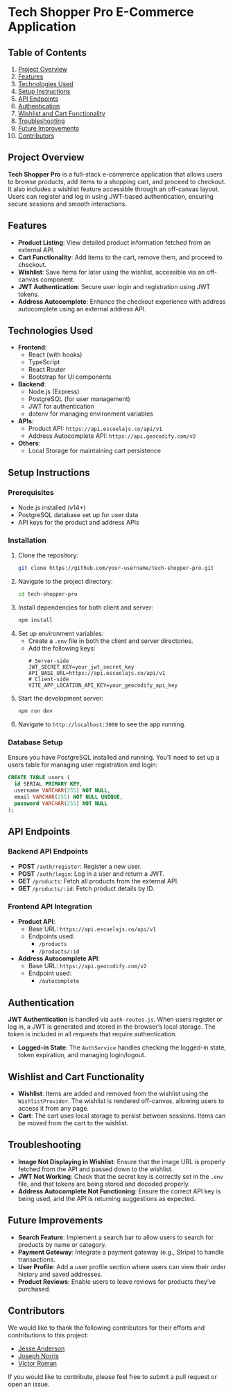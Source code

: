 # Tech Shopper Pro E-Commerce Application
## Table of Contents
1. [Project Overview](#project-overview)
2. [Features](#features)
3. [Technologies Used](#technologies-used)
4. [Setup Instructions](#setup-instructions)
5. [API Endpoints](#api-endpoints)
6. [Authentication](#authentication)
7. [Wishlist and Cart Functionality](#wishlist-and-cart-functionality)
8. [Troubleshooting](#troubleshooting)
9. [Future Improvements](#future-improvements)
10. [Contributors](#contributors)
## Project Overview
**Tech Shopper Pro** is a full-stack e-commerce application that allows users to browse products, add items to a shopping cart, and proceed to checkout. It also includes a wishlist feature accessible through an off-canvas layout. Users can register and log in using JWT-based authentication, ensuring secure sessions and smooth interactions.
## Features
- **Product Listing**: View detailed product information fetched from an external API.
- **Cart Functionality**: Add items to the cart, remove them, and proceed to checkout.
- **Wishlist**: Save items for later using the wishlist, accessible via an off-canvas component.
- **JWT Authentication**: Secure user login and registration using JWT tokens.
- **Address Autocomplete**: Enhance the checkout experience with address autocomplete using an external address API.
## Technologies Used
- **Frontend**:
  - React (with hooks)
  - TypeScript
  - React Router
  - Bootstrap for UI components
- **Backend**:
  - Node.js (Express)
  - PostgreSQL (for user management)
  - JWT for authentication
  - dotenv for managing environment variables
- **APIs**:
  - Product API: `https://api.escuelajs.co/api/v1`
  - Address Autocomplete API: `https://api.geocodify.com/v2`
- **Others**:
  - Local Storage for maintaining cart persistence
## Setup Instructions
### Prerequisites
- Node.js installed (v14+)
- PostgreSQL database set up for user data
- API keys for the product and address APIs
### Installation
1. Clone the repository:
   ```bash
   git clone https://github.com/your-username/tech-shopper-pro.git
   ```
2. Navigate to the project directory:
   ```bash
   cd tech-shopper-pro
   ```
3. Install dependencies for both client and server:
   ```bash
   npm install
   ```
4. Set up environment variables:
   - Create a `.env` file in both the client and server directories.
   - Add the following keys:
     ```
     # Server-side
     JWT_SECRET_KEY=your_jwt_secret_key
     API_BASE_URL=https://api.escuelajs.co/api/v1
     # Client-side
     VITE_APP_LOCATION_API_KEY=your_geocodify_api_key
     ```
5. Start the development server:
   ```bash
   npm run dev
   ```
6. Navigate to `http://localhost:3000` to see the app running.
### Database Setup
Ensure you have PostgreSQL installed and running. You’ll need to set up a users table for managing user registration and login:
```sql
CREATE TABLE users (
  id SERIAL PRIMARY KEY,
  username VARCHAR(255) NOT NULL,
  email VARCHAR(255) NOT NULL UNIQUE,
  password VARCHAR(255) NOT NULL
);
```
## API Endpoints
### Backend API Endpoints
- **POST** `/auth/register`: Register a new user.
- **POST** `/auth/login`: Log in a user and return a JWT.
- **GET** `/products`: Fetch all products from the external API.
- **GET** `/products/:id`: Fetch product details by ID.
### Frontend API Integration
- **Product API**:
  - Base URL: `https://api.escuelajs.co/api/v1`
  - Endpoints used:
    - `/products`
    - `/products/:id`
- **Address Autocomplete API**:
  - Base URL: `https://api.geocodify.com/v2`
  - Endpoint used:
    - `/autocomplete`
## Authentication
**JWT Authentication** is handled via `auth-routes.js`. When users register or log in, a JWT is generated and stored in the browser’s local storage. The token is included in all requests that require authentication.
- **Logged-in State**: The `AuthService` handles checking the logged-in state, token expiration, and managing login/logout.
## Wishlist and Cart Functionality
- **Wishlist**: Items are added and removed from the wishlist using the `WishlistProvider`. The wishlist is rendered off-canvas, allowing users to access it from any page.
- **Cart**: The cart uses local storage to persist between sessions. Items can be moved from the cart to the wishlist.
## Troubleshooting
- **Image Not Displaying in Wishlist**: Ensure that the image URL is properly fetched from the API and passed down to the wishlist.
- **JWT Not Working**: Check that the secret key is correctly set in the `.env` file, and that tokens are being stored and decoded properly.
- **Address Autocomplete Not Functioning**: Ensure the correct API key is being used, and the API is returning suggestions as expected.
## Future Improvements
- **Search Feature**: Implement a search bar to allow users to search for products by name or category.
- **Payment Gateway**: Integrate a payment gateway (e.g., Stripe) to handle transactions.
- **User Profile**: Add a user profile section where users can view their order history and saved addresses.
- **Product Reviews**: Enable users to leave reviews for products they’ve purchased.
## Contributors
We would like to thank the following contributors for their efforts and contributions to this project:
- [Jesse Anderson](https://github.com/Vtencouchclimbr)
- [Joseph Norris](https://github.com/yoseph1618)
- [Victor Roman](https://github.com/Romantech91)

If you would like to contribute, please feel free to submit a pull request or open an issue.